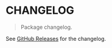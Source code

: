 # CHANGELOG

> Package changelog.

See [GitHub Releases](https://github.com/stdlib-js/math-strided-special-dcbrt-by/releases) for the changelog.